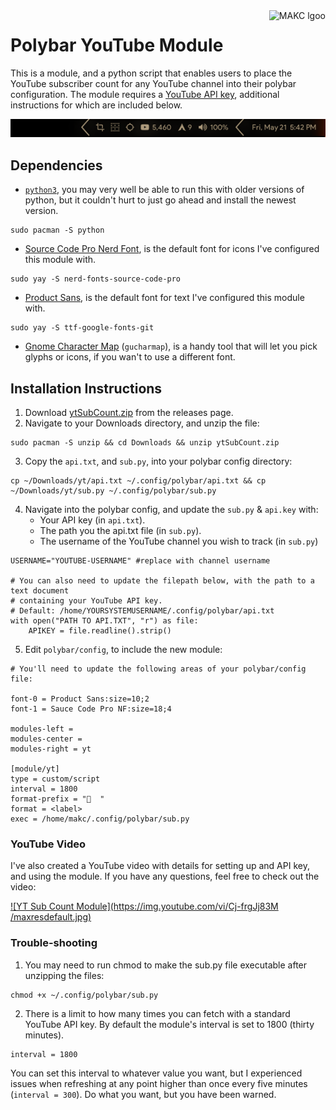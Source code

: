 <a href="https://makc.co">
    <img src="https://makccr.github.io/images/github-header.svg" alt="MAKC lgoo" title="MAKC" align="right" height="60" />
</a>

# Polybar YouTube Module
This is a module, and a python script that enables users to place the YouTube subscriber count for any YouTube channel into their polybar configuration. The module requires a [YouTube API key](https://developers.google.com/youtube/v3/getting-started), additional instructions for which are included below.

<p align="center">
<img src="https://github.com/makccr/pyt/blob/master/shot.png">
</p>

## Dependencies
* [``python3``](https://github.com/python), you may very well be able to run this with older versions of python, but it couldn't hurt to just go ahead and install the newest version.
```
sudo pacman -S python
```
* [Source Code Pro Nerd Font](https://github.com/ryanoasis/nerd-fonts), is the default font for icons I've configured this module with.
```
sudo yay -S nerd-fonts-source-code-pro
```
* [Product Sans](https://befonts.com/product-sans-font.html), is the default font for text I've configured this module with.
```
sudo yay -S ttf-google-fonts-git
```
* [Gnome Character Map](https://wiki.gnome.org/Apps/Gucharmap) (``gucharmap``), is a handy tool that will let you pick glyphs or icons, if you wan't to use a different font.

## Installation Instructions
1. Download [ytSubCount.zip](https://github.com/makccr/pyt/releases) from the releases page. 
2. Navigate to your Downloads directory, and unzip the file:
```
sudo pacman -S unzip && cd Downloads && unzip ytSubCount.zip
```
3. Copy the ``api.txt``, and ``sub.py``, into your polybar config directory:
```
cp ~/Downloads/yt/api.txt ~/.config/polybar/api.txt && cp ~/Downloads/yt/sub.py ~/.config/polybar/sub.py
```
4. Navigate into the polybar config, and update the ``sub.py`` & ``api.key`` with:
    * Your API key (in ``api.txt``).
    * The path you the api.txt file (in ``sub.py``).
    * The username of the YouTube channel you wish to track (in ``sub.py``)
```
USERNAME="YOUTUBE-USERNAME" #replace with channel username

# You can also need to update the filepath below, with the path to a text document
# containing your YouTube API key.
# Default: /home/YOURSYSTEMUSERNAME/.config/polybar/api.txt
with open("PATH TO API.TXT", "r") as file:
    APIKEY = file.readline().strip()
```
5. Edit ``polybar/config``, to include the new module: 
```
# You'll need to update the following areas of your polybar/config file:

font-0 = Product Sans:size=10;2
font-1 = Sauce Code Pro NF:size=18;4

modules-left = 
modules-center = 
modules-right = yt 

[module/yt]
type = custom/script
interval = 1800
format-prefix = "  "
format = <label>
exec = /home/makc/.config/polybar/sub.py
```

### YouTube Video
I've also created a YouTube video with details for setting up and API key, and using the module. If you have any questions, feel free to check out the video: 

[![YT Sub Count Module](https://img.youtube.com/vi/Cj-frgJj83M /maxresdefault.jpg)](https://youtu.be/Cj-frgJj83M )

### Trouble-shooting 
1. You may need to run chmod to make the sub.py file executable after unzipping the files: 
```
chmod +x ~/.config/polybar/sub.py
```
2. There is a limit to how many times you can fetch with a standard YouTube API key. By default the module's interval is set to 1800 (thirty minutes). 
```
interval = 1800
```
You can set this interval to whatever value you want, but I experienced issues when refreshing at any point higher than once every five minutes (``interval = 300``). Do what you want, but you have been warned.

